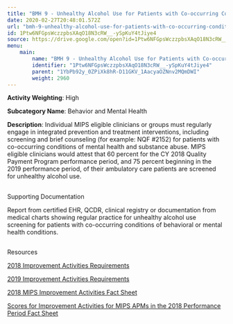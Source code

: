 ```yaml
---
title: "BMH 9 - Unhealthy Alcohol Use for Patients with Co-occurring Conditions of Mental Health and Substance Abuse and Ambulatory Care Patients"
date: 2020-02-27T20:48:01.572Z
url: "bmh-9-unhealthy-alcohol-use-for-patients-with-co-occurring-conditions-of-mental-health-and-substance.md"
id: 1Ptw6NFGpsWczzpbsXAqO18N3cRW__-ySpKuY4tJiye4
source: https://drive.google.com/open?id=1Ptw6NFGpsWczzpbsXAqO18N3cRW__-ySpKuY4tJiye4
menu:
    main:
        name: "BMH 9 - Unhealthy Alcohol Use for Patients with Co-occurring Conditions of Mental Health and Substance Abuse and Ambulatory Care Patients"
        identifier: "1Ptw6NFGpsWczzpbsXAqO18N3cRW__-ySpKuY4tJiye4"
        parent: "1YbPb92y_0ZPiXk8hR-D11GKV_1AacyaOZNnv2MQmDWI"
        weight: 2960
---
```









**Activity Weighting**: High

**Subcategory Name**: Behavior and Mental Health

**Description**: Individual MIPS eligible clinicians or groups must regularly engage in integrated prevention and treatment interventions, including screening and brief counseling (for example: NQF #2152) for patients with co-occurring conditions of mental health and substance abuse. MIPS eligible clinicians would attest that 60 percent for the CY 2018 Quality Payment Program performance period, and 75 percent beginning in the 2019 performance period, of their ambulatory care patients are screened for unhealthy alcohol use.







## 

Supporting Documentation

Report from certified EHR, QCDR, clinical registry or documentation from medical charts showing regular practice for unhealthy alcohol use screening for patients with co-occurring conditions of behavioral or mental health conditions.







## 

Resources

[2018 Improvement Activities Requirements](https://qpp.cms.gov/mips/improvement-activities?py=2018)

[2019 Improvement Activities Requirements](https://qpp.cms.gov/mips/improvement-activities?py=2019)

[2018 MIPS Improvement Activities Fact Sheet](https://qpp.cms.gov/resource/2018%20MIPS%20Improvement%20Activities%20Fact%20Sheet)

[Scores for Improvement Activities for MIPS APMs in the 2018 Performance Period Fact Sheet](https://qpp.cms.gov/resource/2018%20MIPS%20APMs%20improvement%20Activities%20scores%20fact%20sheet)

